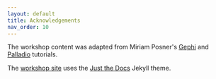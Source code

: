 ```yaml
---
layout: default
title: Acknowledgements
nav_order: 10
---
```


The workshop content was adapted from Miriam Posner's [Gephi](http://miriamposner.com/dh101f15/index.php/creating-a-network-graph-with-gephi/) and [Palladio](https://miriamposner.com/blog/getting-started-with-palladio/) tutorials. 

The [workshop site](https://ubc-library-rc.github.io/intro-git/) uses the [Just the Docs](https://github.com/pmarsceill/just-the-docs) Jekyll theme.

